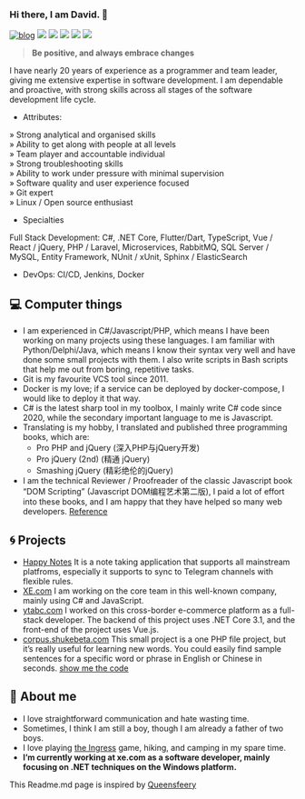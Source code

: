 ### Hi there, I am David. 👋

[![blog](https://blog.shukebeta.com/favicon.ico)](https://blog.shukebeta.com) [![](https://img.shields.io/badge/-Email-c2392a?logo=Gmail&logoColor=white&style=flat-square)](mailto://weizhong2004@gmail.com) [![](https://img.shields.io/badge/-GitHub-black?logo=GitHub&style=flat-square)](https://github.com/shukebeta) [![](https://img.shields.io/badge/-RSS-ffa500?logo=RSS&logoColor=fff&style=flat-square)](https://blog.shukebeta.com/feed/) [![](https://img.shields.io/badge/-Telegram-2ca5e0?labelColor=fafafa&logo=Telegram&logoWidth=13&style=flat-square)](https://t.me/shukebeta)  [![](https://img.shields.io/badge/-Twitter-1da1f2?logo=Twitter&logoColor=white&style=flat-square)](https://twitter.com/shukebeta)

>   **Be positive, and always embrace changes**

I have nearly 20 years of experience as a programmer and team leader, giving me extensive expertise in software development. I am dependable and proactive, with strong skills across all stages of the software development life cycle.

- Attributes:

» Strong analytical and organised skills  
» Ability to get along with people at all levels  
» Team player and accountable individual  
» Strong troubleshooting skills  
» Ability to work under pressure with minimal supervision  
» Software quality and user experience focused  
» Git expert  
» Linux / Open source enthusiast  

- Specialties

Full Stack Development: C#, .NET Core, Flutter/Dart, TypeScript, Vue / React / jQuery, PHP / Laravel, Microservices, RabbitMQ, SQL Server / MySQL, Entity Framework, NUnit / xUnit, Sphinx / ElasticSearch

- DevOps: CI/CD, Jenkins, Docker

## 💻 Computer things 
- I am experienced in C#/Javascript/PHP, which means I have been working on many projects using these languages. I am familiar with Python/Delphi/Java, which means I know their syntax very well and have done some small projects with them. I also write scripts in Bash scripts that help me out from boring, repetitive tasks.
- Git is my favourite VCS tool since 2011. 
- Docker is my love; if a service can be deployed by docker-compose, I would like to deploy it that way.
- C# is the latest sharp tool in my toolbox, I mainly write C# code since 2020, while the secondary important language to me is Javascript.
- Translating is my hobby, I translated and published three programming books, which are:
  - Pro PHP and jQuery (深入PHP与jQuery开发)
  - Pro jQuery (2nd) (精通 jQuery)
  - Smashing jQuery (精彩绝伦的jQuery)
- I am the technical Reviewer / Proofreader of the classic Javascript book “DOM Scripting” (Javascript DOM编程艺术第二版), I paid a lot of effort into these books, and I am happy that they have helped so many web developers. [Reference](https://www.ituring.com.cn/search/result?q=%E9%AD%8F%E5%BF%A0)

## 🌀 Projects

- [Happy Notes](https://happynotes.today) It is a note taking application that supports all mainstream platfroms, especially it supports to sync to Telegram channels with flexible rules.
- [XE.com](https://xe.com) I am working on the core team in this well-known company, mainly using C# and JavaScript. 
- [ytabc.com](https://ytabc.com) I worked on this cross-border e-commerce platform as a full-stack developer. The backend of this project uses .NET Core 3.1, and the front-end of the project uses Vue.js.
- [corpus.shukebeta.com](https://corpus.shukebeta.com) This small project is a one PHP file project, but it’s really useful for learning new words. You could easily find sample sentences for a specific word or phrase in English or Chinese in seconds. [show me the code](https://github.com/shukebeta/ec_corpus)

## 🤖 About me
- I love straightforward communication and hate wasting time.
- Sometimes, I think I am still a boy, though I am already a father of two boys.
- I love playing [the Ingress](https://ingress.com/) game, hiking, and camping in my spare time.
- **I’m currently working at xe.com as a software developer, mainly focusing on .NET techniques on the Windows platform.**

This Readme.md page is inspired by [Queensfeery](https://github.com/queensferryme)
